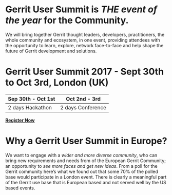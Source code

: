

# Gerrit User Summit is *THE event of the year* for the Community.

We will bring together Gerrit thought leaders, developers, practitioners, the
whole community and ecosystem, in one event, providing attendees with the
opportunity to learn, explore, network face-to-face and help shape the future of
Gerrit development and solutions.

# Gerrit User Summit 2017 - Sept 30th to Oct 3rd, London (UK)

| Sep 30th - Oct 1st | Oct 2nd - 3rd     |
|--------------------|-------------------|
| 2 days Hackathon   | 2 days Conference |

**[Register Now](https://www.eventbrite.co.uk/e/gerrit-user-summit-2017-tickets-34486175078)**

# Why a Gerrit User Summit in Europe?

We want to engage with a *wider and more diverse community*, who can bring new
requirements and needs from of the European Gerrit Community; an opportunity to
*see more faces and get new ideas*.
From a poll for the Gerrit community here’s what we found out that some 70% of
the polled base would participate in a London event. There is clearly a
meaningful part of the Gerrit use base that is European based and not served
well by the US based events.

